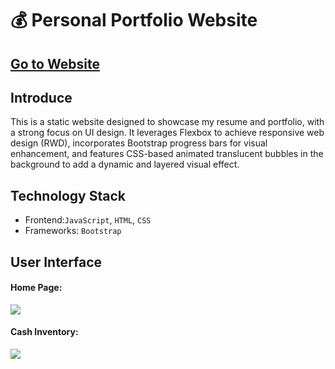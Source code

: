 :moneybag: Personal Portfolio Website
===

[Go to Website](https://jackyfang-portfolio.netlify.app/)
--

Introduce
---
This is a static website designed to showcase my resume and portfolio, with a strong focus on UI design. It leverages Flexbox to achieve responsive web design (RWD), incorporates Bootstrap progress bars for visual enhancement, and features CSS-based animated translucent bubbles in the background to add a dynamic and layered visual effect.


Technology Stack
---

* Frontend:`JavaScript`, `HTML`, `CSS`
* Frameworks: `Bootstrap`


User Interface
---

    
#### Home Page:
![](static/images/homepage.png)

#### Cash Inventory:
![](static/images/cash_inventory.png)
